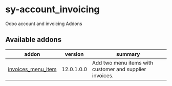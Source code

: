 # sy-account_invoicing
Odoo account and invoicing Addons

[//]: # (addons)

Available addons
----------------
addon | version | summary
--- | --- | ---
[invoices_menu_item](invoices_menu_item/) | 12.0.1.0.0 | Add two menu items with customer and supplier invoices.

[//]: # (end addons)

